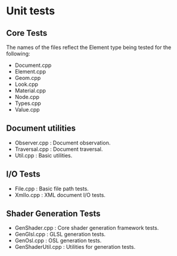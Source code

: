 # Unit tests

## Core Tests

The names of the files reflect the Element type being tested for the following:

- Document.cpp
- Element.cpp
- Geom.cpp
- Look.cpp
- Material.cpp
- Node.cpp
- Types.cpp
- Value.cpp

## Document utilities
- Observer.cpp : Document observation.
- Traversal.cpp : Document traversal.
- Util.cpp : Basic utilities.

## I/O Tests

- File.cpp : Basic file path tests.
- XmlIo.cpp : XML document I/O tests.

## Shader Generation Tests

- GenShader.cpp : Core shader generation framework tests.
- GenGlsl.cpp : GLSL generation tests.
- GenOsl.cpp : OSL generation tests.
- GenShaderUtil.cpp : Utilities for generation tests.


